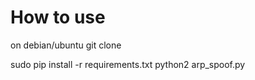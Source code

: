How to use
=============
on debian/ubuntu
git clone

sudo pip install -r requirements.txt
python2 arp_spoof.py